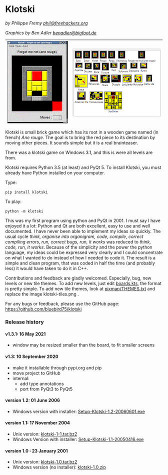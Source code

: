 # Klotski

*by Philippe Fremy <phil@freehackers.org>*

*Graphics by Ben Adler <benadler@bigfoot.de>*

|![Ane Rouge](https://raw.githubusercontent.com/bluebird75/klotski/master/pixmaps/klotski-forget-me-not.png)|![All klotski boards](https://raw.githubusercontent.com/bluebird75/klotski/master/pixmaps/klotski-boards.PNG)|
|--|--|

Klotski is small brick game which has its root in a wooden game named (in french) *Ane rouge*.  The goal is to bring the red piece to its destination by moving other pieces. It sounds simple but it is a real brainteaser.

There was a klotski game on Windows 3.1, and this is were all levels are from. 

Klotski requires Python 3.5 (at least) and PyQt 5. To install Klotski, you must already have Python installed on your computer. 

Type: 

    pip install klotski
    
To play:

    python -m klotski




This was my first program using python and PyQt in 2001. I must say I have enjoyed it a lot: Python and Qt are both excellent, easy to use and well documented. I have never been able to implement my ideas so quickly. The usual cycle *think, organise into organigram, code, compile, correct compiling errors, run, correct bugs, run, it works* was reduced to *think, code, run, it works*. Because of the simplicity and the power the python language, my ideas could be expressed very clearly and I could concentrate on what I wanted to do instead of how I needed to code it. The result is a simple and clean program, that was coded in half the time (and probably less) it would have taken to do it in C++.

Contributions and feedback are gladly welcomed. Especially, bug, new levels or new tile themes. To add new levels, just edit [boards.kts](https://github.com/bluebird75/klotski/blob/master/src/boards.kts), the format is pretty simple.  To add new tile themes, look at [pixmap/THEMES.txt](https://github.com/bluebird75/klotski/blob/master/pixmaps/THEMES.txt) and replace the image klotski-tiles.png .

For any bugs or feedback, please use the GitHub page: https://github.com/bluebird75/klotski 

### Release history

#### v1.3.1: 16 May 2021

* window may be resized smaller than the board, to fit smaller screens 

#### v1.3: 10 September 2020
* make it installable through pypi.org and pip
* move project to GitHub
* internal:
    * add type annotations
    * port from PyQt3 to PyQt5
    


#### version 1.2: 01 June 2006
* Windows version with installer: [Setup-Klotski-1.2-20060601.exe](http://www.freehackers.org/media/bluebird/klotski/Setup-Klotski-1.2-20060601.exe)


#### version 1.1: 17 November 2004

* Unix version: [klotski-1-1.tar.bz2](http://www.freehackers.org/media/bluebird/klotski/klotski-1-1.tar.bz2)
* Windows Version with installer: [Setup-Klotski-1.1-20050416.exe](http://www.freehackers.org/media/bluebird/klotski/Setup-Klotski-1.1-20050416.exe)


#### version 1.0 : 23 January 2001

* Unix version: [klotski-1.0.tar.bz2](http://www.freehackers.org/media/bluebird/klotski/klotski-1.0.tar.bz2)
* Windows version (no installer): [klotski-1.0.zip](http://www.freehackers.org/media/bluebird/klotski/klotski-1.0.zip)
